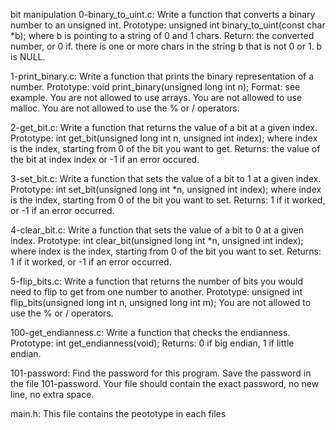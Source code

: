 bit manipulation
0-binary_to_uint.c: Write a function that converts a binary number to an unsigned int. Prototype: unsigned int binary_to_uint(const char *b); where b is pointing to a string of 0 and 1 chars. Return: the converted number, or 0 if. there is one or more chars in the string b that is not 0 or 1. b is NULL.

1-print_binary.c: Write a function that prints the binary representation of a number. Prototype: void print_binary(unsigned long int n); Format: see example. You are not allowed to use arrays. You are not allowed to use malloc. You are not allowed to use the % or / operators.

2-get_bit.c: Write a function that returns the value of a bit at a given index. Prototype: int get_bit(unsigned long int n, unsigned int index); where index is the index, starting from 0 of the bit you want to get. Returns: the value of the bit at index index or -1 if an error occured.

3-set_bit.c: Write a function that sets the value of a bit to 1 at a given index. Prototype: int set_bit(unsigned long int *n, unsigned int index); where index is the index, starting from 0 of the bit you want to set. Returns: 1 if it worked, or -1 if an error occurred.

4-clear_bit.c: Write a function that sets the value of a bit to 0 at a given index. Prototype: int clear_bit(unsigned long int *n, unsigned int index); where index is the index, starting from 0 of the bit you want to set. Returns: 1 if it worked, or -1 if an error occurred.

5-flip_bits.c: Write a function that returns the number of bits you would need to flip to get from one number to another. Prototype: unsigned int flip_bits(unsigned long int n, unsigned long int m); You are not allowed to use the % or / operators.

100-get_endianness.c: Write a function that checks the endianness. Prototype: int get_endianness(void); Returns: 0 if big endian, 1 if little endian.

101-password: Find the password for this program. Save the password in the file 101-password. Your file should contain the exact password, no new line, no extra space.

main.h: This file contains the peototype in each files
